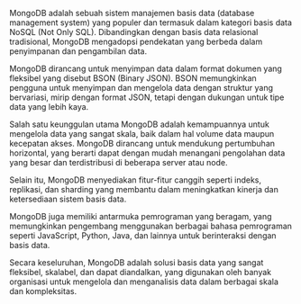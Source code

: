 MongoDB adalah sebuah sistem manajemen basis data (database management system) yang populer dan termasuk dalam kategori basis data NoSQL (Not Only SQL). Dibandingkan dengan basis data relasional tradisional, MongoDB mengadopsi pendekatan yang berbeda dalam penyimpanan dan pengambilan data.

MongoDB dirancang untuk menyimpan data dalam format dokumen yang fleksibel yang disebut BSON (Binary JSON). BSON memungkinkan pengguna untuk menyimpan dan mengelola data dengan struktur yang bervariasi, mirip dengan format JSON, tetapi dengan dukungan untuk tipe data yang lebih kaya.

Salah satu keunggulan utama MongoDB adalah kemampuannya untuk mengelola data yang sangat skala, baik dalam hal volume data maupun kecepatan akses. MongoDB dirancang untuk mendukung pertumbuhan horizontal, yang berarti dapat dengan mudah menangani pengolahan data yang besar dan terdistribusi di beberapa server atau node.

Selain itu, MongoDB menyediakan fitur-fitur canggih seperti indeks, replikasi, dan sharding yang membantu dalam meningkatkan kinerja dan ketersediaan sistem basis data.

MongoDB juga memiliki antarmuka pemrograman yang beragam, yang memungkinkan pengembang menggunakan berbagai bahasa pemrograman seperti JavaScript, Python, Java, dan lainnya untuk berinteraksi dengan basis data.

Secara keseluruhan, MongoDB adalah solusi basis data yang sangat fleksibel, skalabel, dan dapat diandalkan, yang digunakan oleh banyak organisasi untuk mengelola dan menganalisis data dalam berbagai skala dan kompleksitas.
